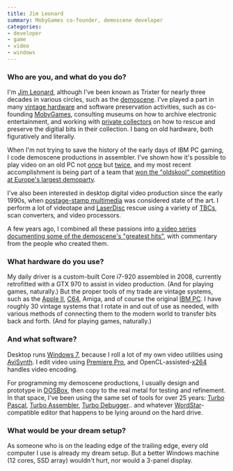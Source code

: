 ```yaml
---
title: Jim Leonard
summary: MobyGames co-founder, demoscene developer
categories:
- developer
- game
- video
- windows
---
```


### Who are you, and what do you do?

I'm [Jim Leonard](http://trixter.oldskool.org/ "Jim's website."), although I've been known as Trixter for nearly three decades in various circles, such as the [demoscene](http://en.wikipedia.org/wiki/Demoscene "The Wikipedia entry for demoscene."). I've played a part in many [vintage hardware](http://www.vintage-computer.com/vcforum/forum.php "The Vintage Computer forums.") and software preservation activities, such as co-founding [MobyGames](http://www.mobygames.com/ "A video game database."), consulting museums on how to archive electronic entertainment, and working with [private collectors](https://groups.google.com/forum/#!forum/swcollect "A software collectors Google group.") on how to rescue and preserve the digitial bits in their collection. I bang on old hardware, both figuratively and literally.

When I'm not trying to save the history of the early days of IBM PC gaming, I code demoscene productions in assembler. I've shown how it's possible to play video on an old PC not [once](https://www.youtube.com/watch?v=L6CkYou6hYU "Jim's 8088 corruption video on YouTube.") but [twice](http://trixter.oldskool.org/2014/06/19/8088-domination-post-mortem-part-1/ "Jim's post about his 8088 Domination software."), and my most recent accomplishment is being part of a team that [won the "oldskool" competition at Europe's largest demoparty](http://trixter.oldskool.org/2015/04/07/8088-mph-we-break-all-your-emulators/ "Jim's post on winning the Revision Party demoscene competition.").

I've also been interested in desktop digital video production since the early 1990s, when [postage-stamp multimedia][video-for-windows] was considered state of the art. I perform a lot of videotape and [LaserDisc](https://en.wikipedia.org/wiki/LaserDisc "The Wikipedia entry for LaserDisc.") rescue using a variety of [TBCs](https://en.wikipedia.org/wiki/Time_base_correction "The Wikipedia entry for time base correction."), scan converters, and video processors.

A few years ago, I combined all these passions into [a video series documenting some of the demoscene's "greatest hits"](http://www.mindcandydvd.com/ "Jim's collection of greatest hits from the demoscene."), with commentary from the people who created them.

### What hardware do you use?

My daily driver is a custom-built Core i7-920 assembled in 2008, currently retrofitted with a GTX 970 to assist in video production. (And for playing games, naturally.) But the proper tools of my trade are vintage systems, such as the [Apple II][ii], [C64][commodore-64], Amiga, and of course the original [IBM PC][pc]. I have roughly 30 vintage systems that I rotate in and out of use as needed, with various methods of connecting them to the modern world to transfer bits back and forth. (And for playing games, naturally.)

### And what software?

Desktop runs [Windows 7][windows-7], because I roll a lot of my own video utilities using [AviSynth][]. I edit video using [Premiere Pro][premiere-pro], and OpenCL-assisted-[x264][] handles video encoding.

For programming my demoscene productions, I usually design and prototype in [DOSBox][], then copy to the real metal for testing and refinement. In that space, I've been using the same set of tools for over 25 years: [Turbo Pascal][turbo-pascal], [Turbo Assembler][turbo-assembler], [Turbo Debugger][turbo-debugger].. and whatever [WordStar][]-compatible editor that happens to be lying around on the hard drive.

### What would be your dream setup?

As someone who is on the leading edge of the trailing edge, every old computer I use is already my dream setup. But a better Windows machine (12 cores, SSD array) wouldn't hurt, nor would a 3-panel display.

[avisynth]: http://avisynth.nl/index.php/Main_Page "A video editor and processor tool for Windows."
[commodore-64]: https://en.wikipedia.org/wiki/Commodore_64 "An 8-bit computer."
[dosbox]: http://www.dosbox.com/ "An x86/DOS emulator."
[ii]: https://en.wikipedia.org/wiki/Apple_II "An 8-bit computer."
[pc]: https://en.wikipedia.org/wiki/IBM_Personal_Computer "The original IBM personal computer."
[premiere-pro]: https://en.wikipedia.org/wiki/Adobe_Premiere_Pro "A video editing suite."
[turbo-assembler]: https://en.wikipedia.org/wiki/Turbo_Assembler "An assembly code tool."
[turbo-debugger]: https://en.wikipedia.org/wiki/Borland_Turbo_Debugger "A debugger for MS-DOS executables."
[turbo-pascal]: https://en.wikipedia.org/wiki/Turbo_Pascal "A compiler and IDE for Pascal."
[video-for-windows]: https://en.wikipedia.org/wiki/Video_for_Windows "A multimedia framework for video playback on Windows."
[windows-7]: https://en.wikipedia.org/wiki/Windows_7 "An operating system."
[wordstar]: https://en.wikipedia.org/wiki/WordStar "A DOS word processor."
[x264]: http://www.videolan.org/developers/x264.html "An H.264 library and tool."
